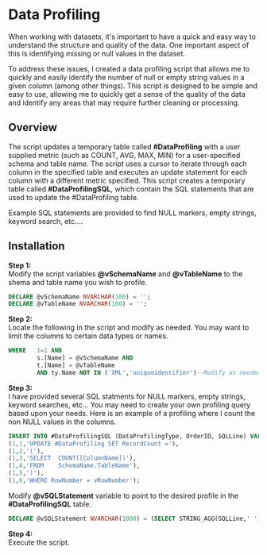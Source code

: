 # Data Profiling  

When working with datasets, it's important to have a quick and easy way to understand the structure and quality of the data. One important aspect of this is identifying missing or null values in the dataset.

To address these issues, I created a data profiling script that allows me to quickly and easily identify the number of null or empty string values in a given column (among other things). This script is designed to be simple and easy to use, allowing me to quickly get a sense of the quality of the data and identify any areas that may require further cleaning or processing.

## Overview  

The script updates a temporary table called **#DataProfiling** with a user supplied metric (such as COUNT, AVG, MAX, MIN) for a user-specified schema and table name. The script uses a cursor to iterate through each column in the specified table and executes an update statement for each column with a different metric specified.   This script creates a temporary table called **#DataProfilingSQL**, which contain the SQL statements that are used to update the #DataProfiling table.

Example SQL statements are provided to find NULL markers, empty strings, keyword search, etc....

## Installation

**Step 1:**  
Modify the script variables **@vSchemaName** and **@vTableName** to the shema and table name you wish to profile.  
```sql
DECLARE @vSchemaName NVARCHAR(100) = '';
DECLARE @vTableName NVARCHAR(100) = '';
```

**Step 2:**  
Locate the following in the script and modify as needed.  You may want to limit the columns to certain data types or names.
```sql
WHERE   1=1 AND 
        s.[Name] = @vSchemaName AND 
        t.[Name] = @vTableName
        AND ty.Name NOT IN ('XML','uniqueidentifier')--Modify as needed
```
**Step 3:**  
I have provided several SQL statments for NULL markers, empty strings, keyword searches, etc... You may need to create your own profiling query based upon your needs.
Here is an example of a profiling where I count the non NULL values in the columns.

```sql
INSERT INTO #DataProfilingSQL (DataProfilingType, OrderID, SQLLine) VALUES
(1,1,'UPDATE #DataProfiling SET RecordCount ='),
(1,2,'('),
(1,3,'SELECT  COUNT([ColumnName])'),
(1,4,'FROM    SchemaName.TableName'),
(1,5,')'),
(1,6,'WHERE RowNumber = vRowNumber');
```
Modify **@vSQLStatement** variable to point to the desired profile in the **#DataProfilingSQL** table.
```sql
DECLARE @vSQLStatement NVARCHAR(1000) = (SELECT STRING_AGG(SQLLine,' ') FROM #DataProfilingSQL WHERE DataProfilingType = 1);
```

**Step 4:**  
Execute the script.
